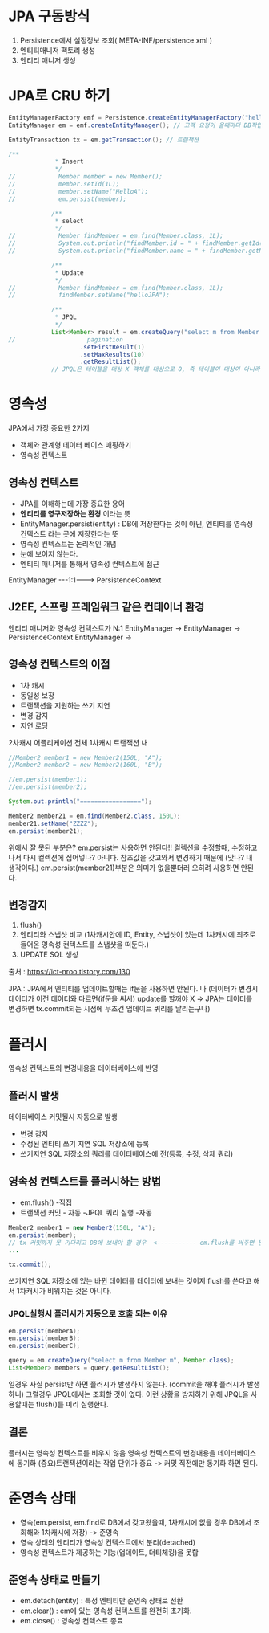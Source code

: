# JPA 구동방식

1. Persistence에서 설정정보 조회( META-INF/persistence.xml )
2. 엔티티매니저 팩토리 생성
3. 엔티티 매니저 생성

# JPA로 CRU 하기


```java
EntityManagerFactory emf = Persistence.createEntityManagerFactory("hello"); // 데이터베이스당 하나씩 묶여서 돌아감 hello는 설정파일의 설정 타이틀인 hello을 보고 갖고온다.
EntityManager em = emf.createEntityManager(); // 고객 요청이 올때마다 DB작업을 해야하면 em으로 작업해야 한다.

EntityTransaction tx = em.getTransaction(); // 트랜잭션
```



```java
/**
             * Insert
             */
//            Member member = new Member();
//            member.setId(1L);
//            member.setName("HelloA");
//            em.persist(member);

            /**
             * select
             */
//            Member findMember = em.find(Member.class, 1L);
//            System.out.println("findMember.id = " + findMember.getId());
//            System.out.println("findMember.name = " + findMember.getName());

            /**
             * Update
             */
//            Member findMember = em.find(Member.class, 1L);
//            findMember.setName("helloJPA");

            /**
             * JPQL
             */
            List<Member> result = em.createQuery("select m from Member as m", Member.class)
//                    pagination
                    .setFirstResult(1)
                    .setMaxResults(10)
                    .getResultList();
            // JPQL은 테이블을 대상 X 객체를 대상으로 O, 즉 테이블이 대상이 아니라 객체를 대상으로 쿼리를 날린다.
```

# 영속성
JPA에서 가장 중요한 2가지
- 객체와 관계형 데이터 베이스 매핑하기
- 영속성 컨텍스트

## 영속성 컨텍스트
- JPA를 이해하는데 가장 중요한 용어
- **엔티티를 영구저장하는 환경** 이라는 뜻
- EntityManager.persist(entity) : DB에 저장한다는 것이 아닌, 엔티티를 영속성 컨텍스트 라는 곳에 저장한다는 뜻
- 영속성 컨텍스트는 논리적인 개념
- 눈에 보이지 않는다.
- 엔티티 매니저를 통해서 영속성 컨텍스트에 접근 

EntityManager ---1:1---> PersistenceContext

## J2EE, 스프링 프레임워크 같은 컨테이너 환경
엔티티 매니저와 영속성 컨텍스트가 N:1
EntityManager ->
EntityManager -> PersistenceContext
EntityManager ->

## 영속성 컨텍스트의 이점
- 1차 캐시
- 동일성 보장
- 트랜잭션을 지원하는 쓰기 지연
- 변경 감지
- 지연 로딩

2차캐시 어플리케이션 전체
1차캐시 트랜잭션 내


```java
//Member2 member1 = new Member2(150L, "A");
//Member2 member2 = new Member2(160L, "B");

//em.persist(member1);
//em.persist(member2);

System.out.println("=================");

Member2 member21 = em.find(Member2.class, 150L);
member21.setName("ZZZZ");
em.persist(member21);
```

위에서 잘 못된 부분은? em.persist는 사용하면 안된다!!
컬렉션을 수정할때, 수정하고나서 다시 컬렉션에 집어넣나? 아니다.
참조값을 갖고와서 변경하기 때문에 (맞나? 내 생각이다.) em.persist(member21)부분은 의미가 없을뿐더러 오히려 사용하면 안된다.


## 변경감지

1. flush()
2. 엔티티와 스냅샷 비교 (1차캐시안에 ID, Entity, 스냅샷이 있는데 1차캐시에 최초로 들어온 영속성 컨텍스트를 스냅샷을 떠둔다.)
3. UPDATE SQL 생성

출처 : https://ict-nroo.tistory.com/130

JPA : JPA에서 엔티티를 업데이트할때는 if문을 사용하면 안된다. 나
(데이터가 변경시 데이터가 이전 데이터와 다르면(if문을 써서) update를 할꺼야 X => JPA는 데이터를 변경하면 tx.commit되는 시점에 무조건 업데이트 쿼리를 날리는구나)


# 플러시
영속성 컨텍스트의 변경내용을 데이터베이스에 반영

## 플러시 발생
데이터베이스 커밋될시 자동으로 발생

- 변경 감지
- 수정된 엔티티 쓰기 지연 SQL 저장소에 등록
- 쓰기지연 SQL 저장소의 쿼리를 데이터베이스에 전(등록, 수정, 삭제 쿼리)

## 영속성 컨텍스트를 플러시하는 방법

- em.flush() -직접 
- 트랜잭션 커밋 - 자동
-JPQL 쿼리 실행 -자동

```java
Member2 member1 = new Member2(150L, "A");
em.persist(member);
// tx 커밋까지 못 기다리고 DB에 보내야 할 경우  <----------- em.flush를 써주면 된다.
...

tx.commit();
```
쓰기지연 SQL 저장소에 있는 바뀐 데이터를 데이터에 보내는 것이지 flush를 쓴다고 해서 1차캐시가 비워지는 것은 아니다.

### JPQL실행시 플러시가 자동으로 호출 되는 이유
```java
em.persist(memberA);
em.persist(memberB);
em.persist(memberC);

query = em.createQuery("select m from Member m", Member.class);
List<Member> members = query.getResultList();
```
일경우 사실 persist만 하면 플러시가 발생하지 않는다. (commit을 해야 플러시가 발생하니)
그럴경우 JPQL에서는 조회할 것이 없다. 이런 상황을 방지하기 위해 JPQL을 사용할때는 flush()를 미리 실행한다.


## 결론
플러시는 영속성 컨텍스트를 비우지 않음
영속성 컨텍스트의 변경내용을 데이터베이스에 동기화
(중요)트랜잭션이라는 작업 단위가 중요 -> 커밋 직전에만 동기화 하면 된다.

# 준영속 상태
- 영속(em.persist, em.find로 DB에서 갖고왔을때, 1차캐시에 없을 경우 DB에서 조회해와 1차캐시에 저장) -> 준영속
- 영속 상태의 엔티티가 영속성 컨텍스트에서 분리(detached)
- 영속성 컨텍스트가 제공하는 기능(업데이트, 더티체킹)을 못합

## 준영속 상태로 만들기

- em.detach(entity) : 특정 엔티티만 준영속 상태로 전환
- em.clear() : em에 있는 영속성 컨텍스트를 완전히 초기화.
- em.close() : 영속성 컨텍스트 종료

